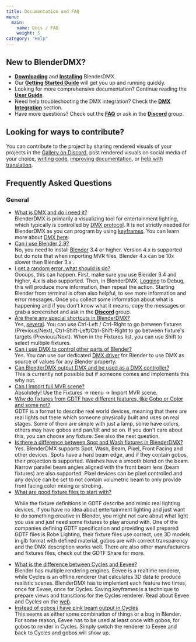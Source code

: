 ```yaml
---
title: Documentation and FAQ
menu:
  main:
    name: Docs / FAQ
    weight: 5
category: "Help"
---
```


<section class="uk-card uk-card-default">
    <div class="uk-card-body">
        <h2 class="uk-margin-top-large uk-card-title">New to BlenderDMX?</h2>
        <ul class="uk-list uk-list-bullet uk-list-primary">
            <li><strong><a href="/download" ><i class="fa-solid fa-download"></i>Downloading</a ></strong > and <strong><a href="/docs/installation" ><i class="fa-solid fa-download"></i>Installing</a ></strong > BlenderDMX.  </li>
            <li>Our <strong><a href="/docs/get_started" ><i class="fa-solid fa-rocket"></i> Getting Started Guide</a></strong> will get you
                up and running quickly.</li>
            <li>Looking for more comprehensive documentation? Continue reading the <strong><a href="../setup" ><i class="fa-solid fa-book"></i> User Guide</a></strong>.</li>
            <li>Need help troubleshooting the DMX integration? Check the
                <strong><a href="../dmx" ><i class="fa-solid fa-tachograph-digital"></i> DMX Integration</a></strong> section.</li>
            <li>Have more questions? Check out the <strong><a href="#faq-top" ><i class="fa-solid fa-circle-question"></i> FAQ</a></strong> or ask in the <strong><a rel="me" href="https://discord.gg/FQVVyc45T9"><i class="fa-brands fa-discord" aria-hidden="true"></i> Discord</a> </strong> group.</li>
        </ul>
        <h2 id="contribute" class="uk-card-title">Looking for ways to contribute?</h2>
        You can contribute to the project by sharing rendered visuals of your projects in the <a href="https://discord.gg/FQVVyc45T9">Gallery on Discord</a>, post rendered visuals on social media of your choice, <a href="https://github.com/open-stage/blender-dmx">writing code</a>, <a href="https://github.com/open-stage/blender-dmx-web/tree/main/content/docs">improving documentation</a>, or <a href="https://hosted.weblate.org/projects/blenderdmx/main/">help with translation</a>.
    </div>
</section>

<section id="faq-top">
<h2 class="uk-margin-large-top">Frequently Asked Questions</h2>
<h3>General</h3>
<ul uk-accordion="multiple: true">

<li>
<a id="faq_dmx" href="#faq" class="uk-accordion-title">What is DMX and do i need it?</a>
<div class="uk-accordion-content"> BlenderDMX is primarily a visualizing tool
for entertainment lighting, which typically is controlled by <a
href="../dmx">DMX protocol</a>. It is not strictly needed for BlenderDMX as you
can program by using <a href="../keyframe-animations-recording">keyframes</a>.
You can learn more about <a href="/docs/dmx">DMX here</a>.
</div>
</li>

<li> <a id="faq_blender" href="#faq" class="uk-accordion-title">Can i use
Blender 2.9?</a> <div class="uk-accordion-content">No, you need to install <a
href="https://www.blender.org/download/">Blender</a> 3.4 or higher. Version 4.x
is supported but do note that when importing MVR files, Blender 4.x can be 10x
slower then Blender 3.x .
</div>
</li>

<li>
<a id="faq_error" href="#faq" class="uk-accordion-title">I get a random error, what should is do?</a>
<div class="uk-accordion-content">Oooups, this can happen. First, make sure you
use Blender 3.4 and higher, 4.x is also supported. Then, in BlenderDMX, <a
href="../setup/#logging">Logging</a> to Debug, this will produce more
information, then repeat the action. Starting Blender from terminal is often
also helpful, to see more information and error messages. Once you collect some
information about what is happening and if you don't know what it means, copy
the messages or grab a screenshot and ask in the <strong><a rel="me"
href="https://discord.gg/FQVVyc45T9"><i class="fa-brands fa-discord"
aria-hidden="true"></i> Discord</a> </strong> group.
</div>
</li>


<li>
<a id="faq_shortcuts" href="#faq" class="uk-accordion-title">Are there any special shortcuts in BlenderDMX?</a>
<div class="uk-accordion-content"> Yes, <a
href="../fixture/#navigation-between-fixtures">several</a>. You can use
Ctrl-Left / Ctrl-Right to go between fixtures (Previous/Next),
Ctrl-Shift-Left/Ctrl-Shift-Right to go between fixture's targets
(Previous/Next). When in the Fixtures list, you can use Shift to select
multiple fixtures.
</div>
</li>

<li>
<a id="faq_dmx_driver" href="#faq" class="uk-accordion-title">Can i use DMX to control other parts of Blender?</a>
<div class="uk-accordion-content"> Yes. You can use our dedicated <a
href="../dmx#blenderdmx-dmx-driver-for-blender">DMX driver</a> for Blender to
use DMX as source of values for any Blender property.
</div>
</li>

<li>
<a id="faq_dmx_out" href="#faq" class="uk-accordion-title">Can BlenderDMX output DMX and be used as a DMX controller?</a>
<div class="uk-accordion-content">
This is currently not possible but if someone comes and implements this why not.
</div>
</li>

<li>
<a id="faq_mvr_import" href="#faq" class="uk-accordion-title">Can I import full MVR scene?</a>
<div class="uk-accordion-content">
Absolutely! Use the Fixtures → menu → Import MVR scene.
</div>
</li>

<li>
<a id="faq_gdtf_fixtures" href="#faq" class="uk-accordion-title">Why do fixtures from GDTF have different features, like Gobo or Color and some not?</a>
<div class="uk-accordion-content"> GDTF is a format to describe real world
devices, meaning that there are real lights out there which someone physically
built and uses on real stages. Some of them are simple with just a lamp, some
have colors, others may have gobos and pan/tilt and so on. If you don't care
about this, you can choose any fixture. See also the next question.
</div>
</li>

<li>
<a id="faq_spot_wash" href="#faq" class="uk-accordion-title">Is there a difference between Spot and Wash fixtures in BlenderDMX?</a>
<div class="uk-accordion-content"> Yes. BlenderDMX supports Spot, Wash, Beam,
Pixel, Front Facing and other devices. Spots have a hard beam edge, and if they
contain gobos, their projection is supported. Washes have a smooth blend on the
beam. Narrow parallel beam angles aligned with the front beam lens (beam
fixtures) are also supported. Pixel devices can be pixel controlled and any
device can be set to not contain volumetric beam to only provide front facing
color mixing or strobing.
</div>
</li>

<li>
<a id="faq_which_gdtf" href="#faq" class="uk-accordion-title">What are good fixture files to start with?</a>
<div class="uk-accordion-content">
<p>While the fixture definitions in GDTF describe and mimic real lighting
devices, if you have no idea about entertainment lighting and just want to do
something creative in Blender, you might not care about what light you use and
just need some fixtures to play around with. One of the companies defining GDTF
specification and providing well prepared GDTF files is Robe Lighting, their
fixture files use correct, use 3D models in glb format with defined material,
gobos are with correct transparency and the DMX description works well. There
are also other manufacturers and fixtures files, check out the GDTF Share for
more.
</p>
</div>
</li>

<li>
<a id="faq_cycles_eevee" href="#faq" class="uk-accordion-title">What is the difference between Cycles and Eevee?</a>
<div class="uk-accordion-content"> Blender has multiple rendering engines.
Eevee is a realtime renderer, while Cycles is an offline renderer that
calculates 3D data to produce realistic scenes. BlenderDMX has to implement
each feature two times, once for Eevee, once for Cycles. Saving keyframes is a
technique to prepare views and transitions for the Cycles renderer. Read about
Eevee and Cycles on the <a
href="https://duckduckgo.com/?t=ffab&q=what+is+the+difference+between+cycles+and+eevee">web</a>.
</div>
</li>

<li>
<a id="faq_gobos_cycles" href="#faq" class="uk-accordion-title">Instead of gobos i have pink beam output in Cycles</a>
<div class="uk-accordion-content">This seems as either some combination of
things or a bug in Blender. For some reason, Eevee has to be used at least once
with gobos, for gobos to render in Cycles. Simply switch the renderer to Eevee
and back to Cycles and gobos will show up.
</div>
</li>
</ul>

</section>

<script type="module">
    $(() => {
        if (location.hash) {
            $(':target').each((i, e) => {
                if (e.id === location.hash.substring(1)) {
                    UIkit.accordion(e.parentNode.parentNode).toggle(e.parentNode, true);
                }
            });
        }
    });
</script>
